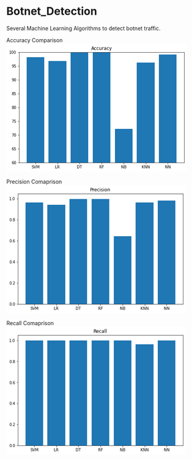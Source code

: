 # Botnet_Detection
Several Machine Learning Algorithms to detect botnet traffic.

Accuracy Comparison <br />
![](https://github.com/AnushManglani/Botnet_Detection/blob/test/images/graph1.png?raw=true)
<br />


Precision Comaprison <br />
![](https://github.com/AnushManglani/Botnet_Detection/blob/test/images/graph2.png?raw=true)
<br />


Recall Comaprison <br />
![](https://github.com/AnushManglani/Botnet_Detection/blob/test/images/graph3.png?raw=true)
